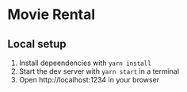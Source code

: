 # Movie Rental

## Local setup
1. Install depeendencies with `yarn install`
2. Start the dev server with `yarn start` in a terminal
3. Open http://localhost:1234 in your browser